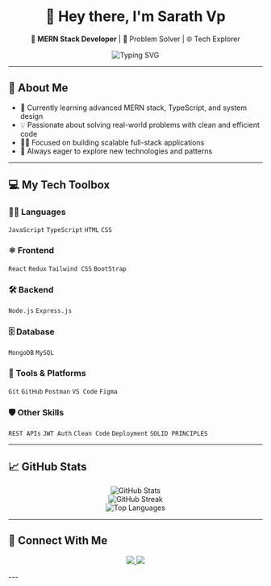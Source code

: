 <h1 align="center">👋 Hey there, I'm Sarath Vp</h1>
<p align="center">
  🚀 <strong>MERN Stack Developer</strong> | 🧠 Problem Solver | 🌐 Tech Explorer
</p>

<p align="center">
  <img src="https://readme-typing-svg.demolab.com?font=Fira+Code&size=22&pause=1000&color=00ADB5&center=true&vCenter=true&width=600&lines=Consistency+is+what+transforms+average+into+excellence." alt="Typing SVG" />
</p>

---

## 🧠 About Me

- 🔭 Currently learning advanced MERN stack, TypeScript, and system design  
- 💡 Passionate about solving real-world problems with clean and efficient code  
- 🧑‍💻 Focused on building scalable full-stack applications  
- 🧩 Always eager to explore new technologies and patterns  

---

## 💻 My Tech Toolbox

### 🧑‍💻 Languages  
`JavaScript` `TypeScript` `HTML` `CSS`

### ⚛️ Frontend  
`React` `Redux` `Tailwind CSS` `BootStrap`

### 🛠️ Backend  
`Node.js` `Express.js`

### 🗄️ Database  
`MongoDB` `MySQL`

### 🧰 Tools & Platforms  
`Git` `GitHub` `Postman` `VS Code` `Figma`

### 🛡️ Other Skills  
`REST APIs` `JWT Auth` `Clean Code` `Deployment` `SOLID PRINCIPLES`

---

## 📈 GitHub Stats

<p align="center">
  <img src="https://github-readme-stats.vercel.app/api?username=sarath2308&show_icons=true&theme=tokyonight" alt="GitHub Stats" />
  <br />
  <img src="https://streak-stats.demolab.com/?user=sarath2308&theme=tokyonight" alt="GitHub Streak" />
  <br />
  <img src="https://github-readme-stats.vercel.app/api/top-langs/?username=sarath2308&layout=compact&theme=tokyonight" alt="Top Languages" />
</p>

---

## 🔗 Connect With Me

<p align="center">
  <a href="https://linkedin.com/in/sarath-v-p-3348a7336">
    <img src="https://img.shields.io/badge/-LinkedIn-0077B5?logo=linkedin&style=flat-square" />
  </a>
  <a href="mailto:sarathvp1546@gmail.com">
    <img src="https://img.shields.io/badge/-Gmail-D14836?logo=gmail&style=flat-square" />
  </a>
</p>
---

